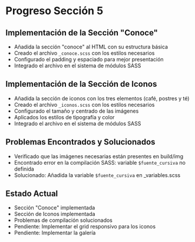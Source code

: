 # Progreso Sección 5

## Implementación de la Sección "Conoce"
- Añadida la sección "conoce" al HTML con su estructura básica
- Creado el archivo `_conoce.scss` con los estilos necesarios
- Configurado el padding y espaciado para mejor presentación
- Integrado el archivo en el sistema de módulos SASS

## Implementación de la Sección de Iconos
- Añadida la sección de iconos con los tres elementos (café, postres y té)
- Creado el archivo `_iconos.scss` con los estilos necesarios
- Configurado el tamaño y centrado de las imágenes
- Aplicados los estilos de tipografía y color
- Integrado el archivo en el sistema de módulos SASS

## Problemas Encontrados y Solucionados
- Verificado que las imágenes necesarias están presentes en build/img
- Encontrado error en la compilación SASS: variable `$fuente_cursiva` no definida
- Solucionado: Añadida la variable `$fuente_cursiva` en _variables.scss

## Estado Actual
- Sección "Conoce" implementada
- Sección de Iconos implementada
- Problemas de compilación solucionados
- Pendiente: Implementar el grid responsivo para los iconos
- Pendiente: Implementar la galería 